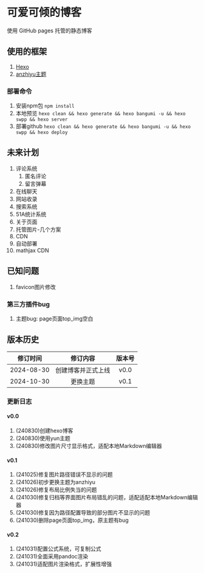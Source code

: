 # 可爱可倾的博客

使用 GitHub pages 托管的静态博客

## 使用的框架

1. [Hexo](https://github.com/hexojs/hexo)
2. [anzhiyu主题](https://github.com/anzhiyu-c/hexo-theme-anzhiyu)

### 部署命令

1. 安装npm包 `npm install`
2. 本地预览 `hexo clean && hexo generate && hexo bangumi -u && hexo swpp && hexo server`
3. 部署github `hexo clean && hexo generate && hexo bangumi -u && hexo swpp && hexo deploy`

## 未来计划

1. 评论系统
   1. 匿名评论
   2. 留言弹幕
2. 在线聊天
3. 网站收录
4. 搜索系统
5. 51A统计系统
6. 关于页面
7. 托管图片-几个方案
8. CDN
9. 自动部署
10. mathjax CDN

## 已知问题

1. favicon图片修改

### 第三方插件bug

1. 主题bug: page页面top_img空白

## 版本历史

|  修订时间   |       修订内容         | 版本号 |
| :--------: | :------------------: | :----: |
| 2024-08-30 |    创建博客并正式上线   |  v0.0  |
| 2024-10-30 |        更换主题       |  v0.1  |

### 更新日志

#### v0.0

1. (240830)创建hexo博客
2. (240830)使用yun主题
3. (240830)修改图片尺寸显示格式，适配本地Markdown编辑器

#### v0.1

1. (241025)修复图片路径错误不显示的问题
2. (241026)初步更换主题为anzhiyu
3. (241026)修复布局比例失当的问题
4. (241030)修复归档等界面图片布局错乱的问题，适配适配本地Markdown编辑器
5. (241030)修复因为路径配置导致的部分图片不显示的问题
6. (241030)删除page页面top_img，原主题有bug

#### v0.2

1. (241031)配置公式系统，可复制公式
2. (241031)全面采用pandoc渲染
3. (241031)适配图片渲染格式，扩展性增强
